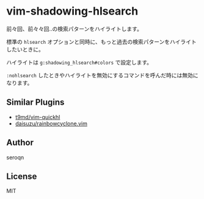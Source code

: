 # vim-shadowing-hlsearch
前々回、前々々回‥の検索パターンをハイライトします。

標準の `hlsearch` オプションと同時に、もっと過去の検索パターンをハイライトしたいときに。

ハイライトは `g:shadowing_hlsearch#colors` で設定します。

`:nohlsearch` したときやハイライトを無効にするコマンドを呼んだ時には無効になります。

## Similar Plugins
- [t9md/vim-quickhl](https://github.com/t9md/vim-quickhl)
- [daisuzu/rainbowcyclone.vim](https://github.com/daisuzu/rainbowcyclone.vim)

## Author
seroqn

## License
MIT

